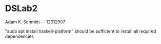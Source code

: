 # DSLab2
Adam K. Schmidt -- 12312907

"sudo apt install haskell-platform" should be sufficient to install all required dependencies
